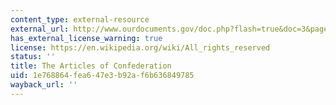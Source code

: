 ```yaml
---
content_type: external-resource
external_url: http://www.ourdocuments.gov/doc.php?flash=true&doc=3&page=transcript
has_external_license_warning: true
license: https://en.wikipedia.org/wiki/All_rights_reserved
status: ''
title: The Articles of Confederation
uid: 1e768864-fea6-47e3-b92a-f6b636849785
wayback_url: ''
---
```

